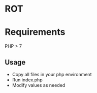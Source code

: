 # ROT
# Requirements
PHP > 7
## Usage
- Copy all files in your php environment
- Run index.php
- Modify values as needed
